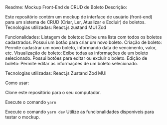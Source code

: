 
Readme: Mockup Front-End de CRUD de Boleto
Descrição:

Este repositório contém um mockup de interface de usuário (front-end) para um sistema de CRUD (Criar, Ler, Atualizar e Excluir) de boletos. 
Tecnologias utilizadas: React.js zustand MUI Zod

Funcionalidades:
Listagem de boletos:
Exibe uma lista com todos os boletos cadastrados.
Possui um botão para criar um novo boleto.
Criação de boleto:
Permite cadastrar um novo boleto, informando data de vencimento, valor, etc.
Visualização de boleto:
Exibe todas as informações de um boleto selecionado.
Possui botões para editar ou excluir o boleto.
Edição de boleto:
Permite editar as informações de um boleto selecionado.

Tecnologias utilizadas:
React.js
Zustand
Zod
MUI

Como usar:

Clone este repositório para o seu computador.

Execute o comando `yarn`

Execute o comando `yarn dev`
Utilize as funcionalidades disponíveis para testar o mockup.

